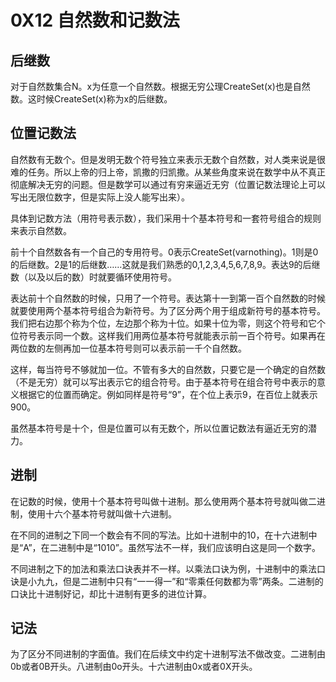 # 0X12 自然数和记数法

## 后继数

对于自然数集合N。x为任意一个自然数。根据无穷公理CreateSet(x)也是自然数。这时候CreateSet(x)称为x的后继数。

## 位置记数法

自然数有无数个。但是发明无数个符号独立来表示无数个自然数，对人类来说是很难的任务。所以上帝的归上帝，凯撒的归凯撒。从某些角度来说在数学中从不真正彻底解决无穷的问题。但是数学可以通过有穷来逼近无穷（位置记数法理论上可以写出无限位数字，但是实际上没人能写出来）。

具体到记数方法（用符号表示数），我们采用十个基本符号和一套符号组合的规则来表示自然数。

前十个自然数各有一个自己的专用符号。0表示CreateSet(varnothing)。1则是0的后继数。2是1的后继数……这就是我们熟悉的0,1,2,3,4,5,6,7,8,9。表达9的后继数（以及以后的数）时就要循环使用符号。

表达前十个自然数的时候，只用了一个符号。表达第十一到第一百个自然数的时候就要使用两个基本符号组合为新符号。为了区分两个用于组成新符号的基本符号。我们把右边那个称为个位，左边那个称为十位。如果十位为零，则这个符号和它个位符号表示同一个数。这样我们用两位基本符号就能表示前一百个符号。如果再在两位数的左侧再加一位基本符号则可以表示前一千个自然数。

这样，每当符号不够就加一位。不管有多大的自然数，只要它是一个确定的自然数（不是无穷）就可以写出表示它的组合符号。由于基本符号在组合符号中表示的意义根据它的位置而确定。例如同样是符号“9”，在个位上表示9，在百位上就表示900。

虽然基本符号是十个，但是位置可以有无数个，所以位置记数法有逼近无穷的潜力。

## 进制

在记数的时候，使用十个基本符号叫做十进制。那么使用两个基本符号就叫做二进制，使用十六个基本符号就叫做十六进制。

在不同的进制之下同一个数会有不同的写法。比如十进制中的10，在十六进制中是“A”，在二进制中是“1010”。虽然写法不一样，我们应该明白这是同一个数字。

不同进制之下的加法和乘法口诀表并不一样。以乘法口诀为例，十进制中的乘法口诀是小九九，但是二进制中只有“一一得一”和“零乘任何数都为零”两条。二进制的口诀比十进制好记，却比十进制有更多的进位计算。

## 记法

为了区分不同进制的字面值。我们在后续文中约定十进制写法不做改变。二进制由0b或者0B开头。八进制由0o开头。十六进制由0x或者0X开头。
